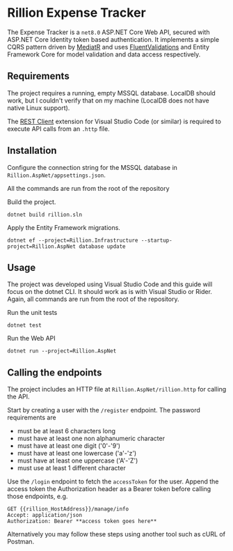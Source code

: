 # Rillion Expense Tracker

The Expense Tracker is a `net8.0` ASP.NET Core Web API, secured with ASP.NET Core Identity token based authentication. It implements a simple CQRS pattern driven by [MediatR](https://github.com/jbogard/MediatR) and uses [FluentValidations](https://docs.fluentvalidation.net/en/latest) and Entity Framework Core for model validation and data access respectively.

## Requirements

The project requires a running, empty MSSQL database. LocalDB should work, but I couldn't verify that on my machine (LocalDB does not have native Linux support).

The [REST Client](https://marketplace.visualstudio.com/items?itemName=humao.rest-client) extension for Visual Studio Code (or similar) is required to execute API calls from an `.http` file.

## Installation

Configure the connection string for the MSSQL database in `Rillion.AspNet/appsettings.json`.

All the commands are run from the root of the repository

Build the project.

```
dotnet build rillion.sln
```

Apply the Entity Framework migrations.

```
dotnet ef --project=Rillion.Infrastructure --startup-project=Rillion.AspNet database update
```

## Usage

The project was developed using Visual Studio Code and this guide will focus on the dotnet CLI. It should work as is with Visual Studio or Rider. Again, all commands are run from the root of the repository.

Run the unit tests

```
dotnet test
```

Run the Web API

```
dotnet run --project=Rillion.AspNet
```

## Calling the endpoints

The project includes an HTTP file at `Rillion.AspNet/rillion.http` for calling the API.

Start by creating a user with the `/register` endpoint. The password requirements are
- must be at least 6 characters long
- must have at least one non alphanumeric character
- must have at least one digit ('0'-'9')
- must have at least one lowercase ('a'-'z')
- must have at least one uppercase ('A'-'Z')
- must use at least 1 different character

Use the `/login` endpoint to fetch the `accessToken` for the user. Append the access token the Authorization header as a Bearer token before calling those endpoints, e.g.

```
GET {{rillion_HostAddress}}/manage/info
Accept: application/json
Authorization: Bearer **access token goes here**
```

Alternatively you may follow these steps using another tool such as cURL of Postman.